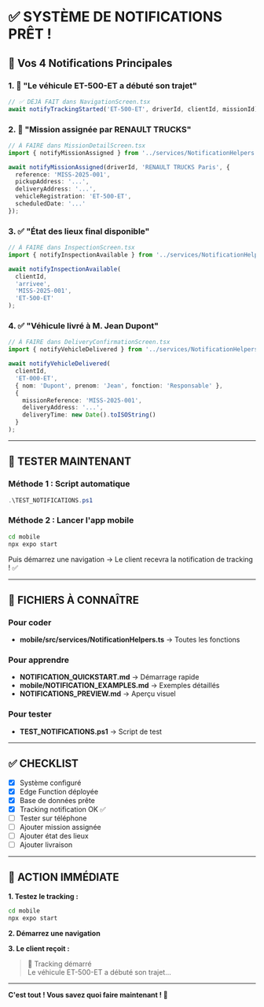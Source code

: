 # ✅ SYSTÈME DE NOTIFICATIONS PRÊT !

## 🎯 Vos 4 Notifications Principales

### 1. 🚗 "Le véhicule ET-500-ET a débuté son trajet"
```typescript
// ✅ DÉJÀ FAIT dans NavigationScreen.tsx
await notifyTrackingStarted('ET-500-ET', driverId, clientId, missionId);
```

### 2. 🎯 "Mission assignée par RENAULT TRUCKS"
```typescript
// À FAIRE dans MissionDetailScreen.tsx
import { notifyMissionAssigned } from '../services/NotificationHelpers';

await notifyMissionAssigned(driverId, 'RENAULT TRUCKS Paris', {
  reference: 'MISS-2025-001',
  pickupAddress: '...',
  deliveryAddress: '...',
  vehicleRegistration: 'ET-500-ET',
  scheduledDate: '...'
});
```

### 3. ✅ "État des lieux final disponible"
```typescript
// À FAIRE dans InspectionScreen.tsx
import { notifyInspectionAvailable } from '../services/NotificationHelpers';

await notifyInspectionAvailable(
  clientId,
  'arrivee',
  'MISS-2025-001',
  'ET-500-ET'
);
```

### 4. ✅ "Véhicule livré à M. Jean Dupont"
```typescript
// À FAIRE dans DeliveryConfirmationScreen.tsx
import { notifyVehicleDelivered } from '../services/NotificationHelpers';

await notifyVehicleDelivered(
  clientId,
  'ET-000-ET',
  { nom: 'Dupont', prenom: 'Jean', fonction: 'Responsable' },
  {
    missionReference: 'MISS-2025-001',
    deliveryAddress: '...',
    deliveryTime: new Date().toISOString()
  }
);
```

---

## 🧪 TESTER MAINTENANT

### Méthode 1 : Script automatique
```powershell
.\TEST_NOTIFICATIONS.ps1
```

### Méthode 2 : Lancer l'app mobile
```bash
cd mobile
npx expo start
```
Puis démarrez une navigation → Le client recevra la notification de tracking ! ✅

---

## 📁 FICHIERS À CONNAÎTRE

### Pour coder
- **mobile/src/services/NotificationHelpers.ts** → Toutes les fonctions

### Pour apprendre
- **NOTIFICATION_QUICKSTART.md** → Démarrage rapide
- **mobile/NOTIFICATION_EXAMPLES.md** → Exemples détaillés
- **NOTIFICATIONS_PREVIEW.md** → Aperçu visuel

### Pour tester
- **TEST_NOTIFICATIONS.ps1** → Script de test

---

## ✅ CHECKLIST

- [x] Système configuré
- [x] Edge Function déployée
- [x] Base de données prête
- [x] Tracking notification OK ✅
- [ ] Tester sur téléphone
- [ ] Ajouter mission assignée
- [ ] Ajouter état des lieux
- [ ] Ajouter livraison

---

## 🚀 ACTION IMMÉDIATE

**1. Testez le tracking :**
```bash
cd mobile
npx expo start
```

**2. Démarrez une navigation**

**3. Le client reçoit :**
> 🚗 Tracking démarré  
> Le véhicule ET-500-ET a débuté son trajet...

---

**C'est tout ! Vous savez quoi faire maintenant ! 💪**
